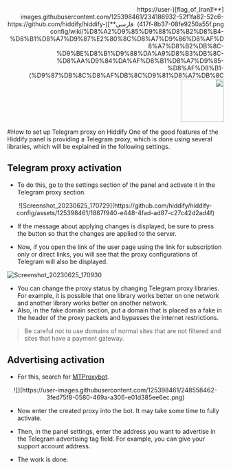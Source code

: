 <div dir=rtl markdown=1>
[**![flag_of_Iran](https://user-images.githubusercontent.com/125398461/234186932-52f1fa82-52c6-417f-8b37-08fe9250a55f.png) &nbsp;فارسی**](https://github.com/hiddify/hiddify-config/wiki/%D8%A2%D9%85%D9%88%D8%B2%D8%B4-%D8%B1%D8%A7%D9%87%E2%80%8C%D8%A7%D9%86%D8%AF%D8%A7%D8%B2%DB%8C-%D9%BE%D8%B1%D9%88%DA%A9%D8%B3%DB%8C-%D8%AA%D9%84%DA%AF%D8%B1%D8%A7%D9%85-%D8%AF%D8%B1-%D9%87%DB%8C%D8%AF%DB%8C%D9%81%D8%A7%DB%8C)&nbsp;&nbsp;&nbsp;&nbsp;&nbsp;&nbsp;&nbsp;&nbsp;&nbsp;&nbsp;<a href="https://github.com/hiddify/hiddify-config/wiki/All-tutorials-and-videos"><img width="100" src="https://github.com/hiddify/hiddify-config/assets/125398461/8ac5b906-105c-4b98-acf5-0e12e39e33f6" /></a>

</div>


#How to set up Telegram proxy on Hiddify
One of the good features of the Hiddify panel is providing a Telegram proxy, which is done using several libraries, which will be explained in the following settings.

## Telegram proxy activation

- To do this, go to the settings section of the panel and activate it in the Telegram proxy section.

<div align=center markdown=1>
![Screenshot_20230625_170729](https://github.com/hiddify/hiddify-config/assets/125398461/1887f940-e448-4fad-ad87-c27c42d2ad4f)

</div>

- If the message about applying changes is displayed, be sure to press the button so that the changes are applied to the server.

- Now, if you open the link of the user page using the link for subscription only or direct links, you will see that the proxy configurations of Telegram will also be displayed.

![Screenshot_20230625_170930](https://github.com/hiddify/hiddify-config/assets/125398461/1437b7ee-af18-4e15-a1a8-c88188339f15)

- You can change the proxy status by changing Telegram proxy libraries. For example, it is possible that one library works better on one network and another library works better on another network.
- Also, in the fake domain section, put a domain that is placed as a fake in the header of the proxy packets and bypasses the internet restrictions.
> Be careful not to use domains of normal sites that are not filtered and sites that have a payment gateway.

## Advertising activation

- For this, search for [MTProxybot](https://t.me/MTProxybot).

<div align=center markdown=1>
![](https://user-images.githubusercontent.com/125398461/248558462-3fed75f8-0580-469a-a306-e01d385ee6ec.png)
</div>

- Now enter the created proxy into the bot. It may take some time to fully activate.

- Then, in the panel settings, enter the address you want to advertise in the Telegram advertising tag field. For example, you can give your support account address.

- The work is done.